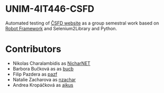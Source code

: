 # UNIM-4IT446-CSFD

Automated testing of [ČSFD website](https://www.csfd.cz/) as a group semestral work based on [Robot Framework](http://robotframework.org/) and Selenium2Library and Python.

# Contributors

 - Nikolas Charalambidis as [NicharNET](https://github.com/nicharnet)
 - Barbora Bučková as as [bucb](https://github.com/bucb)
 - Filip Pazdera as [pazf](https://github.com/pazf)
 - Natalie Zacharova as [nzachar](https://github.com/nzachar)
 - Andrea Kropáčková as [ajkus](https://github.com/ajkus)
